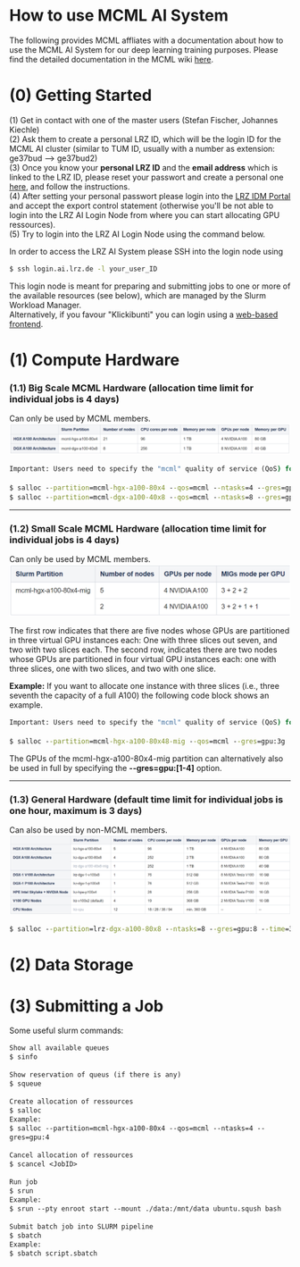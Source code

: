 # How to use MCML AI System
The following provides MCML affliates with a documentation about how to use the MCML AI System for our deep learning training purposes. Please find the detailed documentation in the MCML wiki [here](https://doku.lrz.de/lrz-ai-systems-11484278.html).

# (0) Getting Started

(1) Get in contact with one of the master users (Stefan Fischer, Johannes Kiechle) \
(2) Ask them to create a personal LRZ ID, which will be the login ID for the MCML AI cluster (similar to TUM ID, usually with a number as extension: ge37bud --> ge37bud2) \
(3) Once you know your **personal LRZ ID** and the **email address** which is linked to the LRZ ID, please reset your passwort and create a personal one [here](https://idmportal.lrz.de/pwreset), and follow the instructions. \
(4) After setting your personal passwort please login into the [LRZ IDM Portal](https://idmportal.lrz.de/r/entry.pl) and accept the export control statement (otherwise you'll be not able to login into the LRZ AI Login Node from where you can start allocating GPU ressources). \
(5) Try to login into the LRZ AI Login Node using the command below.


In order to access the LRZ AI System please SSH into the login node using

```cmd
$ ssh login.ai.lrz.de -l your_user_ID
```
This login node is meant for preparing and submitting jobs to one or more of the available resources (see below), which are managed by the Slurm Workload Manager. \
Alternatively, if you favour "Klickibunti" you can login using a [web-based frontend](https://login.ai.lrz.de ).

# (1) Compute Hardware

### (1.1) Big Scale MCML Hardware (allocation time limit for individual jobs is 4 days)
Can only be used by MCML members. 
![image info](./assets/MCML_hardware.png)

```cmd
Important: Users need to specify the "mcml" quality of service (QoS) for their job allocation

$ salloc --partition=mcml-hgx-a100-80x4 --qos=mcml --ntasks=4 --gres=gpu:4 
$ salloc --partition=mcml-dgx-a100-40x8 --qos=mcml --ntasks=8 --gres=gpu:8  
```

---

### (1.2) Small Scale MCML Hardware (allocation time limit for individual jobs is 4 days)
Can only be used by MCML members.
![image info](./assets/SmallScale_MCML_hardware.png)

The first row indicates that there are five nodes whose GPUs are partitioned in three virtual GPU instances each: One with three slices out seven, and two with two slices each. The second row, indicates there are two nodes whose GPUs are partitioned in four virtual GPU instances each: one with three slices, one with two slices, and two with one slice. 

**Example:** If you want to allocate one instance with three slices (i.e., three seventh the capacity of a full A100) the following code block shows an example. 
```cmd
Important: Users need to specify the "mcml" quality of service (QoS) for their job allocation

$ salloc --partition=mcml-hgx-a100-80x48-mig --qos=mcml --gres=gpu:3g
```
The GPUs of the mcml-hgx-a100-80x4-mig partition can alternatively also be used in full by specifying the **--gres=gpu:[1-4]** option.

---

### (1.3) General Hardware (default time limit for individual jobs is one hour, maximum is 3 days)
Can also be used by non-MCML members.
![image info](./assets/General_hardware.png)

```cmd
$ salloc --partition=lrz-dgx-a100-80x8 --ntasks=8 --gres=gpu:8 --time=3-00:00:00
```

# (2) Data Storage

# (3) Submitting a Job

Some useful slurm commands: 
```console
Show all available queues
$ sinfo 

Show reservation of queus (if there is any)
$ squeue

Create allocation of ressources
$ salloc 
Example:
$ salloc --partition=mcml-hgx-a100-80x4 --qos=mcml --ntasks=4 --gres=gpu:4 

Cancel allocation of ressources
$ scancel <JobID>

Run job
$ srun
Example:
$ srun --pty enroot start --mount ./data:/mnt/data ubuntu.sqush bash

Submit batch job into SLURM pipeline
$ sbatch
Example:
$ sbatch script.sbatch
```